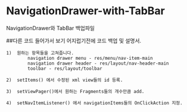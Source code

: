 # NavigationDrawer-with-TabBar
NavigationDrawer와 TabBar 백업파일

##다른 코드 들어가서 보기 어지럽기전에 코드 백업 및 설명서.
    
    1)  원하는 항목들을 고쳐줍니다.
            navigation drawer menu - res/menu/nav-item-main
            navigation drawer header - res/layout/nav-header-main
            toolbar - res/layout/toolbar
        
    2)  setItems() 에서 수정된 xml view들의 id 등록.
    
    3)  setViewPager()에서 원하는 Fragments들의 개수만큼 add.
    
    4)  setNavItemListener() 에서 navigationItems들의 OnClickAction 지정.
